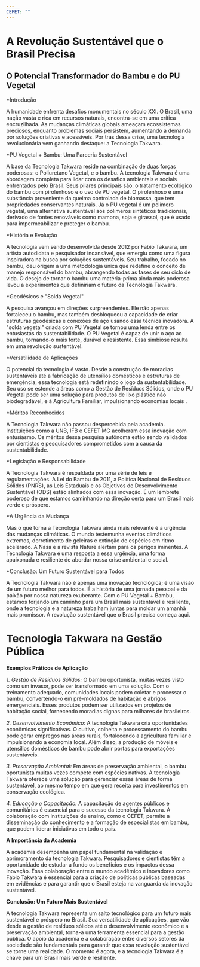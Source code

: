 ```yaml
---
CEFET: ""
---
```

#  A Revolução Sustentável que o Brasil Precisa

## O Potencial Transformador do Bambu e do PU Vegetal

*Introdução

A humanidade enfrenta desafios monumentais no século XXI. O Brasil, uma nação vasta e rica em recursos naturais, encontra-se em uma crítica encruzilhada.  As mudanças climáticas globais ameaçam ecossistemas preciosos, enquanto problemas sociais persistem, aumentando a demanda por soluções criativas e acessíveis. Por trás dessa crise, uma tecnologia revolucionária vem ganhando destaque: a Tecnologia Takwara.  

*PU Vegetal + Bambu: Uma Parceria Sustentável

A base da Tecnologia Takwara reside na combinação de duas forças poderosas: o Poliuretano Vegetal,  e o bambu.  A tecnologia Takwara é uma abordagem completa para lidar com os desafios ambientais e sociais enfrentados pelo Brasil. 
Seus pilares principais são: o tratamento ecológico do bambu com pirolenhoso e o uso de PU vegetal. 
O pirolenhoso é uma substância proveniente da queima controlada de biomassa, que tem propriedades conservantes naturais. Já o PU vegetal é um polímero vegetal, uma alternativa sustentável aos polímeros sintéticos tradicionais, derivado de fontes renováveis como mamona, soja e girassol, que é usado para impermeabilizar e proteger o bambu. 

*História e Evolução

A tecnologia vem sendo desenvolvida desde 2012 por Fabio Takwara, um artista autodidata e pesquisador incansável, que emergiu como uma figura inspiradora na busca por soluções sustentáveis. Seu trabalho, focado no bambu, deu origem a uma metodologia única que redefine o conceito de manejo responsável do bambu, abrangendo todas as fases de seu ciclo de vida. O desejo de tornar o bambu uma matéria-prima ainda mais poderosa levou a experimentos que definiriam o futuro da Tecnologia Takwara.

*Geodésicos e "Solda Vegetal"

A pesquisa avançou em direções surpreendentes. Ele não apenas fortaleceu o bambu, mas também desbloqueou a capacidade de criar estruturas geodésicas e conexões de aço usando essa técnica inovadora.  A "solda vegetal" criada com PU Vegetal se tornou uma lenda entre os entusiastas da sustentabilidade. O PU Vegetal é capaz de unir o aço ao bambu, tornando-o mais forte, durável e resistente. Essa simbiose resulta em uma revolução sustentável.

*Versatilidade de Aplicações

O potencial da tecnologia é vasto. Desde a construção de moradias sustentáveis até a fabricação de utensílios domésticos e estruturas de emergência, essa tecnologia está redefinindo o jogo da sustentabilidade. Seu uso se estende a áreas como a Gestão de Resíduos Sólidos, onde o PU Vegetal pode ser uma solução para produtos de lixo plástico não biodegradável, e à Agricultura Familiar, impulsionando economias locais .

*Méritos Reconhecidos

A Tecnologia Takwara não passou despercebida pela academia. Instituições como a UNB, IFB e CEFET MG acolheram essa inovação com entusiasmo. Os méritos dessa pesquisa autônoma estão sendo validados por cientistas e pesquisadores comprometidos com a causa da sustentabilidade.

*Legislação e Responsabilidade

A Tecnologia Takwara é respaldada por uma série de leis e regulamentações. A Lei do Bambu de 2011, a Política Nacional de Resíduos Sólidos (PNRS), as Leis Estaduais e os Objetivos de Desenvolvimento Sustentável (ODS) estão alinhados com essa inovação. É um lembrete poderoso de que estamos caminhando na direção certa para um Brasil mais verde e próspero.

*A Urgência da Mudança

Mas o que torna a Tecnologia Takwara ainda mais relevante é a urgência das mudanças climáticas. O mundo testemunha eventos climáticos extremos, derretimento de geleiras e extinção de espécies em ritmo acelerado. A Nasa e a revista Nature alertam para os perigos iminentes. A Tecnologia Takwara é uma resposta a essa urgência, uma forma apaixonada e resiliente de abordar nossa crise ambiental e social.

*Conclusão: Um Futuro Sustentável para Todos

A Tecnologia Takwara não é apenas uma inovação tecnológica; é uma visão de um futuro melhor para todos. É a história de uma jornada pessoal e da paixão por nossa natureza exuberante. Com o PU Vegetal + Bambu, estamos forjando um caminho para um Brasil mais sustentável e resiliente, onde a tecnologia e a natureza trabalham juntas para moldar um amanhã mais promissor. A revolução sustentável que o Brasil precisa começa aqui.

# Tecnologia Takwara na Gestão Pública


**Exemplos Práticos de Aplicação**

_1. Gestão de Resíduos Sólidos:_ O bambu oportunista, muitas vezes visto como um invasor, pode ser transformado em uma solução. Com o treinamento adequado, comunidades locais podem coletar e processar o bambu, convertendo-o em pré-moldados de habitação e abrigos emergenciais. Esses produtos podem ser utilizados em projetos de habitação social, fornecendo moradias dignas para milhares de brasileiros.

_2. Desenvolvimento Econômico:_ A tecnologia Takwara cria oportunidades econômicas significativas. O cultivo, colheita e processamento do bambu pode gerar empregos nas áreas rurais, fortalecendo a agricultura familiar e impulsionando a economia local. Além disso, a produção de móveis e utensílios domésticos de bambu pode abrir portas para exportações sustentáveis.

_3. Preservação Ambiental:_ Em áreas de preservação ambiental, o bambu oportunista muitas vezes compete com espécies nativas. A tecnologia Takwara oferece uma solução para gerenciar essas áreas de forma sustentável, ao mesmo tempo em que gera receita para investimentos em conservação ecológica.

_4. Educação e Capacitação:_ A capacitação de agentes públicos e comunitários é essencial para o sucesso da tecnologia Takwara. A colaboração com instituições de ensino, como o CEFET, permite a disseminação do conhecimento e a formação de especialistas em bambu, que podem liderar iniciativas em todo o país.

**A Importância da Academia**

A academia desempenha um papel fundamental na validação e aprimoramento da tecnologia Takwara. Pesquisadores e cientistas têm a oportunidade de estudar a fundo os benefícios e os impactos dessa inovação. Essa colaboração entre o mundo acadêmico e inovadores como Fabio Takwara é essencial para a criação de políticas públicas baseadas em evidências e para garantir que o Brasil esteja na vanguarda da inovação sustentável.

**Conclusão: Um Futuro Mais Sustentável**

A tecnologia Takwara representa um salto tecnológico para um futuro mais sustentável e próspero no Brasil. Sua versatilidade de aplicações, que vão desde a gestão de resíduos sólidos até o desenvolvimento econômico e a preservação ambiental, torna-a uma ferramenta essencial para a gestão pública. O apoio da academia e a colaboração entre diversos setores da sociedade são fundamentais para garantir que essa revolução sustentável se torne uma realidade. O momento é agora, e a tecnologia Takwara é a chave para um Brasil mais verde e resiliente.

